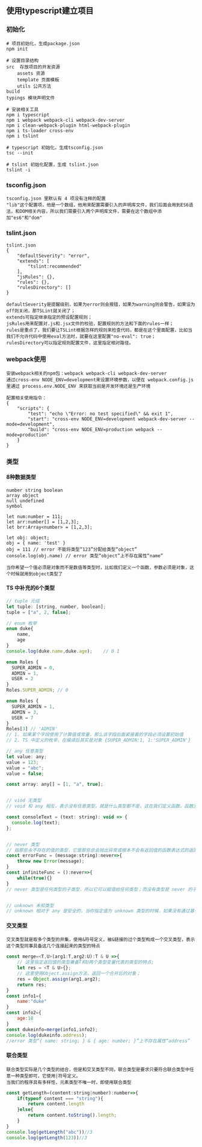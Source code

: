 ## 使用typescript建立项目
### 初始化
    # 项目初始化，生成package.json
    npm init

    # 设置目录结构
    src  存放项目的开发资源
        assets 资源
        template 页面模板
        utils 公共方法
    build
    typings 模块声明文件

    # 安装相关工具
    npm i typescript
    npm i webpack webpack-cli webpack-dev-server 
    npm i clean-webpack-plugin html-webpack-plugin
    npm i ts-loader cross-env
    npm i tslint

    # typescript 初始化，生成tsconfig.json
    tsc --init

    # tslint 初始化配置，生成 tslint.json
    tslint -i

### tsconfig.json
    tsconfig.json 里默认有 4 项没有注释的配置
    "lib"这个配置项，他是一个数组，他用来配置需要引入的声明库文件，我们后面会用到ES6语法，和DOM相关内容，所以我们需要引入两个声明库文件，需要在这个数组中添加"es6"和"dom"

### tslint.json
    tslint.json
    {
        "defaultSeverity": "error",
        "extends": [
            "tslint:recommended"
        ],
        "jsRules": {},
        "rules": {},
        "rulesDirectory": []
    }

    defaultSeverity是提醒级别，如果为error则会报错，如果为warning则会警告，如果设为off则关闭，那TSLint就关闭了；
    extends可指定继承指定的预设配置规则；
    jsRules用来配置对.js和.jsx文件的校验，配置规则的方法和下面的rules一样；
    rules是重点了，我们要让TSLint根据怎样的规则来检查代码，都是在这个里面配置，比如当我们不允许代码中使用eval方法时，就要在这里配置"no-eval": true；
    rulesDirectory可以指定规则配置文件，这里指定相对路径。

### webpack使用
    安装webpack相关的npm包：webpack webpack-cli webpack-dev-server
    通过cross-env NODE_ENV=development来设置环境参数，以便在 webpack.config.js 里通过 process.env.NODE_ENV 来获取当前是开发环境还是生产环境

    配置相关使用指令：
    {
        "scripts": {
            "test": "echo \"Error: no test specified\" && exit 1",
            "start": "cross-env NODE_ENV=development webpack-dev-server --mode=development",
            "build": "cross-env NODE_ENV=production webpack --mode=production"
        }
    }

### 类型
#### 8种数据类型
    number string boolean 
    array object 
    null undefined
    symbol

    let num:number = 111;
    let arr:number[] = [1,2,3];
    let brr:Array<number> = [1,2,3];

    let obj: object;
    obj = { name: 'test' }
    obj = 111 // error 不能将类型“123”分配给类型“object”
    console.log(obj.name) // error 类型“object”上不存在属性“name”

    当你希望一个值必须是对象而不是数值等类型时，比如我们定义一个函数，参数必须是对象，这个时候就用到object类型了

#### TS 中补充的6个类型
```js
// tuple 元组
let tuple: [string, number, boolean];
tuple = ["a", 2, false];     

// enum 枚举
enum duke{
    name,
    age
}
console.log(duke.name,duke.age);    // 0 1

enum Roles {
  SUPER_ADMIN = 0,
  ADMIN = 1,
  USER = 2
}
Roles.SUPER_ADMIN; // 0

enum Roles {
  SUPER_ADMIN = 1,
  ADMIN = 3,
  USER = 7
}
Roles[3] // 'ADMIN'
// 1. 如果某个字段使用了计算值或常量，那么该字段后面紧接着的字段必须设置初始值
// 2. TS 中定义的枚举，在编译后其实是对象 {SUPER_ADMIN:1, 1:'SUPER_ADMIN'}

// any 任意类型
let value: any;
value = 123;
value = "abc";
value = false;

const array: any[] = [1, "a", true];


// viod 无类型 
// void 和 any 相反，表示没有任意类型，就是什么类型都不是，这在我们定义函数，函数没有返回值时会用到

const consoleText = (text: string): void => {
  console.log(text);
};


// never 类型
// 指那些永不存在的值的类型，它是那些总会抛出异常或根本不会有返回值的函数表达式的返回值类型，当变量被永不为真的类型保护所约束时，该变量也是 never 类型
const errorFunc = (message:string):never=>{
    throw new Error(message);
}
const infiniteFunc = ():never=>{
    while(true){}
}
// never 类型是任何类型的子类型，所以它可以赋值给任何类型；而没有类型是 never 的子类型，所以除了它自身没有任何类型可以赋值给 never 类型，any 类型也不能赋值给 never 类型


// unknown 未知类型
// unknown 相对于 any 是安全的，当你指定值为 unknown 类型的时候，如果没有通过基于控制流的类型断言来缩小范围的话，是不能对他进行任何操作的，unknown 类型的值不是可以随意操作的
```

#### 交叉类型
    交叉类型就是取多个类型的并集，使用&符号定义，被&链接的过个类型构成一个交叉类型，表示这个类型同事具备这几个连接起来的类型的特点
```js
const merge=<T,U>(arg1:T,arg2:U):T & U =>{
    // 这里指定返回值的类型兼备T和U两个类型变量代表的类型的特点;
    let res = <T & U>{};
    // 这里使用Object.assign方法，返回一个合并后的对象；
    res = Object.assign(arg1,arg2);
    return res;
}
const info1={
    name:"duke"
}
const info2={
    age:18
}
const dukeinfo=merge(info1,info2);
console.log(dukeinfo.address);
//error 类型“{ name: string; } & { age: number; }”上不存在属性“address”
```

#### 联合类型
    联合类型实际是几个类型的结合，但是和交叉类型不同，联合类型是要求只要符合联合类型中任意一种类型即可，它使用|符号定义。
    当我们的程序具有多样性，元素类型不唯一时，即使用联合类型
```js
const getLength=(content:string|number):number=>{
    if(typeof content === "string"){
        return content.length
    }else{
        return content.toString().length;
    }
}
console.log(getLength("abc"))//3
console.log(getLength(123))//3
```


